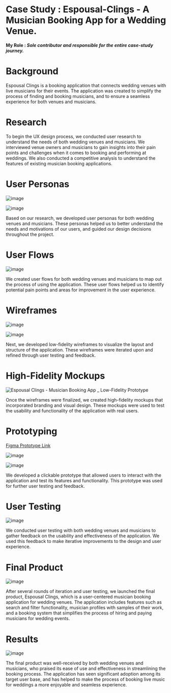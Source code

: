 # Case Study : Espousal-Clings - A Musician Booking App for a Wedding Venue.

<b>My Role : <i> Sole contributor and responsible for the entire case-study journey.</i> </b>

# Background
Espousal Clings is a booking application that connects wedding venues with live musicians for their events. The application was created to simplify the process of finding and booking musicians, and to ensure a seamless experience for both venues and musicians.

# Research

To begin the UX design process, we conducted user research to understand the needs of both wedding venues and musicians. We interviewed venue owners and musicians to gain insights into their pain points and challenges when it comes to booking and performing at weddings. We also conducted a competitive analysis to understand the features of existing musician booking applications.

# User Personas

![image](https://user-images.githubusercontent.com/74922968/229909868-f9e73ce0-2d92-4eb5-8e53-36244a8d565c.png)

![image](https://user-images.githubusercontent.com/74922968/229909945-c615b54e-44b2-480d-9d7d-b1be4556097c.png)


Based on our research, we developed user personas for both wedding venues and musicians. These personas helped us to better understand the needs and motivations of our users, and guided our design decisions throughout the project.

# User Flows

![image](https://user-images.githubusercontent.com/74922968/229910033-fe237c2a-b1a3-41b5-a736-e2aea02565f4.png)

We created user flows for both wedding venues and musicians to map out the process of using the application. These user flows helped us to identify potential pain points and areas for improvement in the user experience.

# Wireframes

![image](https://user-images.githubusercontent.com/74922968/229910129-cb17f059-2f8c-48a7-abd7-cc0133b78868.png)

![image](https://user-images.githubusercontent.com/74922968/229910172-f55a57f0-d481-4f30-a86e-7e68e736ed72.png)

Next, we developed low-fidelity wireframes to visualize the layout and structure of the application. These wireframes were iterated upon and refined through user testing and feedback.

# High-Fidelity Mockups

![Espousal Clings - Musician Booking App _ Low-Fidelity Prototype](https://user-images.githubusercontent.com/74922968/229909404-b0225e7d-0901-4878-938c-1cc1ccc3e29d.png)


Once the wireframes were finalized, we created high-fidelity mockups that incorporated branding and visual design. These mockups were used to test the usability and functionality of the application with real users.

# Prototyping

<a href="https://www.figma.com/proto/0OMpHZe6OMBZXLifgTFXGJ/Espousal-Clings---Musician-Booking-App-%3A-Low-Fidelity-Prototype?node-id=8-2&scaling=scale-down&page-id=0%3A1&starting-point-node-id=8%3A2&show-proto-sidebar=1"> Figma Prototype Link</a>

![image](https://user-images.githubusercontent.com/74922968/229909287-7be24fd9-35ec-4f0d-8549-c90099b0dfad.png)

![image](https://user-images.githubusercontent.com/74922968/229910239-d7a383ca-2219-4d0b-a067-674962d71b86.png)

We developed a clickable prototype that allowed users to interact with the application and test its features and functionality. This prototype was used for further user testing and feedback.

# User Testing

![image](https://user-images.githubusercontent.com/74922968/229910462-8b4ed4b5-4b8c-4556-89cb-926bee36df54.png)

We conducted user testing with both wedding venues and musicians to gather feedback on the usability and effectiveness of the application. We used this feedback to make iterative improvements to the design and user experience.

# Final Product

![image](https://user-images.githubusercontent.com/74922968/229910792-d1c65c63-4319-4345-95f9-48985e394808.png)

After several rounds of iteration and user testing, we launched the final product, Espousal Clings, which is a user-centered musician booking application for wedding venues. The application includes features such as search and filter functionality, musician profiles with samples of their work, and a booking system that simplifies the process of hiring and paying musicians for wedding events.

# Results

![image](https://user-images.githubusercontent.com/74922968/229911019-2c640c5a-23df-4901-a6c5-11722c2d5bea.png)

The final product was well-received by both wedding venues and musicians, who praised its ease of use and effectiveness in streamlining the booking process. The application has seen significant adoption among its target user base, and has helped to make the process of booking live music for weddings a more enjoyable and seamless experience.
